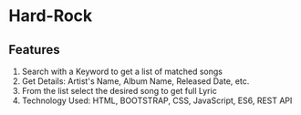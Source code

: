 # Hard-Rock
## Features

1. Search with a Keyword to get a list of matched songs
2. Get Details: Artist's Name, Album Name, Released Date, etc.
3. From the list select the desired song to get full Lyric
4. Technology Used: HTML, BOOTSTRAP, CSS, JavaScript, ES6, REST API
